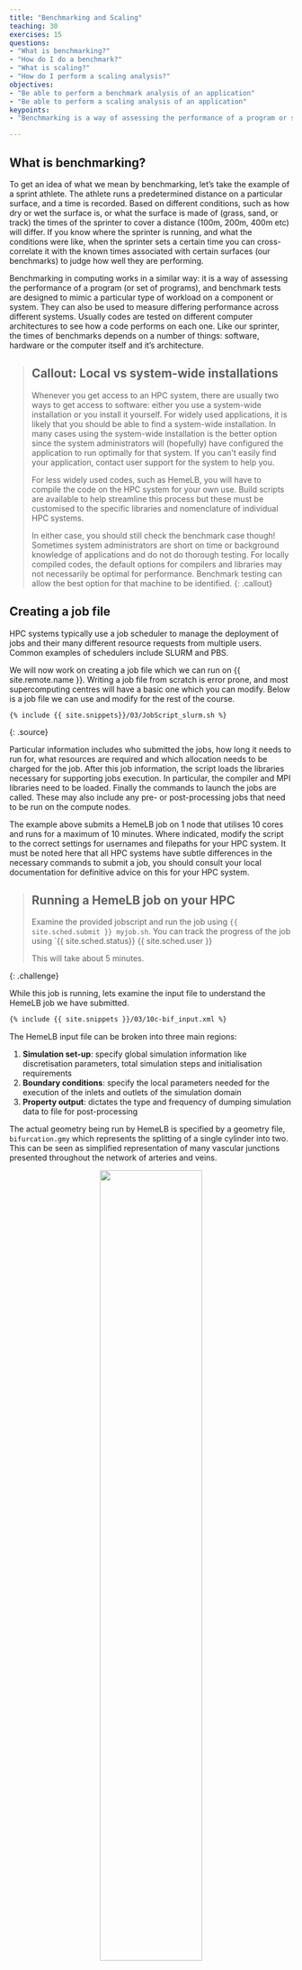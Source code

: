 ```yaml
---
title: "Benchmarking and Scaling"
teaching: 30
exercises: 15
questions:
- "What is benchmarking?"
- "How do I do a benchmark?"
- "What is scaling?"
- "How do I perform a scaling analysis?"
objectives:
- "Be able to perform a benchmark analysis of an application"
- "Be able to perform a scaling analysis of an application"
keypoints:
- "Benchmarking is a way of assessing the performance of a program or set of programs"

---
```


## What is benchmarking?

To get an idea of what we mean by benchmarking, let’s take the example of a sprint athlete. 
The athlete runs a predetermined distance on a particular surface, and a time is recorded. Based on different
conditions, such as how dry or wet the surface is, or what the surface is made of (grass, sand, or track) the times
of the sprinter to cover a distance (100m, 200m, 400m etc) will differ. If you know where the sprinter is running,
and what the conditions were like, when the sprinter sets a certain time you can cross-correlate it with the known 
times associated with certain surfaces (our benchmarks) to judge how well they are performing.

Benchmarking in computing works in a similar way: it is a way of assessing the performance of a program (or set of
programs), and benchmark tests are designed to mimic a particular type of workload on a component or system. They can
also be used to measure differing performance across different systems. Usually codes are tested on different computer
architectures to see how a code performs on each one. Like our sprinter, the times of benchmarks depends on a number
of things: software, hardware or the computer itself and it’s architecture.

> ## Callout: Local vs system-wide installations
>
> Whenever you get access to an HPC system, there are usually two ways to get access to
> software: either you use a system-wide installation or you install it yourself. For widely
> used applications, it is likely that you should be able to find a system-wide installation.
> In many cases using the system-wide installation is the better option since the system
> administrators will (hopefully) have configured the application to run optimally for
> that system. If you can't easily find your application, contact user support for the
> system to help you.
>
> For less widely used codes, such as HemeLB, you will have to compile the code on the HPC system
> for your own use. Build scripts are available to help streamline this process but these must be
> customised to the specific libraries and nomenclature of individual HPC systems.
>
> In either case, you should still check the benchmark case though! Sometimes system administrators are short
> on time or background knowledge of applications and do not do thorough testing. For locally compiled codes, the 
> default options for compilers and libraries may not necessarily be optimal for performance. Benchmark testing can
> allow the best option for that machine to be identified.
{: .callout}


## Creating a job file

HPC systems typically use a job scheduler to manage the deployment of jobs and their many different resource requests
from multiple users. Common examples of schedulers include SLURM and PBS. 

We will now work on creating a job file which we can run on {{ site.remote.name }}. Writing a job file from scratch is
error prone, and most supercomputing centres will have a basic one which you can modify. Below is a job file we can use
and modify for the rest of the course.

~~~
{% include {{ site.snippets}}/03/JobScript_slurm.sh %}
~~~
{: .source}

Particular information includes who submitted the jobs, how long it needs to run for, what resources are required
and which allocation needs to be charged for the job. After this job information, the script loads the libraries
necessary for supporting jobs execution. In particular, the compiler and MPI libraries need to be loaded. Finally the
commands to launch the jobs are called. These may also include any pre- or post-processing jobs that need to be run on
the compute nodes.

The example above submits a HemeLB job on 1 node that utilises 10 cores and runs for a maximum of 10 minutes. Where
indicated, modify the script to the correct settings for usernames and filepaths for your HPC system. It must be 
noted here that all HPC systems have subtle differences in the necessary commands to submit a job, you should consult 
your local documentation for definitive advice on this for your HPC system.

> ## Running a HemeLB job on your HPC
> 
> Examine the provided jobscript and run the job using `{{ site.sched.submit }} myjob.sh`. You can track the progress
> of the job using `{{ site.sched.status}} {{ site.sched.user }}
>
> This will take about 5 minutes.
>
{: .challenge}

While this job is running, lets examine the input file to understand the HemeLB job we have submitted.

```xml
{% include {{ site.snippets }}/03/10c-bif_input.xml %}
```

The HemeLB input file can be broken into three main regions: 

1. **Simulation set-up**: specify global simulation information like discretisation parameters, total 
   simulation steps and initialisation requirements
2. **Boundary conditions**: specify the local parameters needed for the execution of the inlets and outlets of the
   simulation domain
3. **Property output**: dictates the type and frequency of dumping simulation data to file for post-processing

The actual geometry being run by HemeLB is specified by a geometry file, `bifurcation.gmy` which represents the 
splitting of a single cylinder into two. This can be seen as simplified representation of many vascular junctions
presented throughout the network of arteries and veins.

<p align="center"><img src="../fig/03/BifurcationImage.png" width="60%"/></p>

## Understanding your output files

Your job will typically generate a number of output files. Firstly, there will be job output and error files with names
which have been specified in the job script. These are often denoted with the submitted job name and the job number 
assigned by the scheduler and are usually found in the same folder that the job script was submitted from. 

In a successful job, the error file should be empty (or only contain system specific, non-critical warnings) whilst the
output file will contain the screen based HemeLB output.

Secondly, HemeLB will generate its file based output in the `results` folder - the specific name is listed in the
job script with the `-out` option. Here both summary execution information and property output is contained in the
folder `results/Extracted`. For further guide on using the [`hemeXtract`](https://github.com/UCL-CCS/hemeXtract) tool
please see the tutorial on the HemeLB website.

Open the file `results/report.txt` to view a breakdown of statistics of the HemeLB job you've just run. An example file
is provided below:

~~~
{% include {{ site.snippets }}/03/ExampleReport.txt %}
~~~
{: .source}

This file provides various pieces of information about the completed simulation. In particular, it includes a Problem description, Timing data and Build information. 

Problem description:

~~~ 
Configured by file input.xml with a 2010048 site geometry.
There were 18450 blocks, each with 512 sites (fluid and solid).
Recorded 0 images.
Ran with 3 threads.
Ran for 1000 steps of an intended 1000.
With 0.000010 seconds per time step.
Sub-domains info:
rank: 0, fluid sites: 0
rank: 1, fluid sites: 1012837
rank: 2, fluid sites: 997211
~~~
{: .source}

This section tells you how big the geometry you studied was (here 2010048 sites); how many threads (i.e. CPUs) it was run on; the number of steps and time step size used and how the simulation domain has been distributed between the CPUs. Note that HemeLB is run in a master+slave configuration where one CPU is dedicated to simulation coordination and while the rest solve the problem. This is why rank 0 is assigned 0 fluid sites.

Timing data:

~~~
Timing data:
Name Local Min Mean Max
Total 172 172 172 173
Seed Decomposition 9.69e-08 9.69e-08 0.00512 0.00794
Domain Decomposition 1.71e-05 1.71e-05 0.0952 0.144
File Read 0.0301 0.0301 0.946 1.41
Re Read 0 0 0 0
Unzip 0 0 0.0931 0.141
Moves 0 0 0.0213 0.0341
Parmetis 0 0 0 0
Lattice Data initialisation 2.98 2.98 4.04 4.56
Lattice Boltzmann 0.000513 0.000513 105 158
LB calc only 0.00021 0.00021 105 158
Monitoring 0.00017 0.00017 6.5 9.83
MPI Send 0.00093 0.00093 0.00322 0.00465
MPI Wait 166 0.0747 55.5 166
Simulation total 168 168 168 168
Reading communications 0 0 0.412 0.627
Parsing 0 0 0.487 0.738
Read IO 0 0 0.00404 0.00616
Read Blocks prelim 0 0 0.00384 0.00576
Read blocks all 0 0 0.906 1.36
Move Forcing Counts 0 0 0 0
Move Forcing Data 0 0 0 0
Block Requirements 0 0 0 0
Move Counts Sending 0 0 0 0
Move Data Sending 0 0 0 0
Populating moves list for decomposition optimisation 0 0 0 0
Initial geometry reading 0 0 0 0
Colloid initialisation 0 0 0 0
Colloid position communication 0 0 0 0
Colloid velocity communication 0 0 0 0
Colloid force calculations 0 0 0 0
Colloid calculations for updating 0 0 0 0
Colloid outputting 0 0 0 0
Extraction writing 0 0 0 0
~~~
{: .source}

This section tracks how much time is spent in various process of the simulation's initialisation and execution. Here Local reports the time spent in the process in rank 0 and the min, mean and max columns give statistics across all CPUs used in the simulation. For this episode, the Simulation total information is of greatest interest - this indicates how long the simulation itself took to complete and represents total wall time less the initialisation time. This parameter is how we judge the scaling performance of the code. The other parameters are described in: 'src/reporting/Timers.h' and can help to identify which section of the initialisation or computation is requiring the most time to complete:

~~~
total = 0, //!< Total time
initialDecomposition, //!< Initial seed decomposition
domainDecomposition, //!< Time spent in parmetis domain decomposition
fileRead, //!< Time spent in reading the geometry description file
reRead, //!< Time spend in re-reading the geometry after second decomposition
unzip, //!< Time spend in un-zipping
moves, //!< Time spent moving things around post-parmetis
parmetis, //!< Time spent in Parmetis
latDatInitialise, //!< Time spent initialising the lattice data
lb, //!< Time spent doing the core lattice boltzman simulation
lb_calc, //!< Time spent doing calculations in the core lattice boltzmann simulation
monitoring, //!< Time spent monitoring for stability, compressibility, etc.
mpiSend, //!< Time spent sending MPI data
mpiWait, //!< Time spent waiting for MPI
simulation, //!< Total time for running the simulation
~~~
{: .source}

Build information:

~~~
Build type: 
Optimisation level: -O3
Use SSE3: OFF
Built at: 
Reading group size: 2
Lattice: D3Q19
Kernel: LBGK
Wall boundary condition: BFL
Iolet boundary condition: 
Wall/iolet boundary condition: 
Communications options:
Point to point implementation: Coalesce
All to all implementation: Separated
Gathers implementation: Separated
Separated concerns: OFF
~~~
{: .source}

Finally, this section provides some information on the compilation options used in the executable being used for the simulation.

> ## Editing the submission script
>
> Make a directory called `2n-bif` and copy the input files and job script into used in the previous exercise into it.
> 
> Often we need to run simulations on a larger quantity of resources than that provided by a single node. For HemeLB, 
> this change does not require any modification to the source code to achieve. Here we can easily request more nodes 
> for our study by changing the resources requested in the job submission scripts. It is important that
> when changing the resources requested, ensure that you also modify the execution line to use the desired resources. 
> In {{ site.sched.name }}, this can be automated with the `{{ site.sched.ntasks }}` shortcut.
>
> Modify the appropriate section in your submission script and investigate the effect of changing requested resources.
>
{: .challenge}

## Benchmarking in HemeLB: A case study

In the next section we will look at how we can use all this information to perform a scalability study, but first
let us ensure the concepts of benchmarking are clear.

> ## The ideal benchmarking study
>
> Benchmarking is a process that judges how well a piece of software runs on a system. Based on what you have learned
> thus far from running your own benchmarks, which of the following would represent a good benchmarking analysis?
>
> <p align="center"><img src="../fig/03/ep1_ideal_benchmark.png" width="100%"/></p>
>
> 1. 7 benchmarks, core count increases by factor of 2
> 2. 12 benchmarks, core count increases by factor of 2
> 3. 18 benchmarks, core count increases by factor of 2
> 4. 200 benchmarks, core count increases by 10
> 5. 20 benchmarks, node count increases linearly
> 6. 3 benchmarks; i) 1 core, ii) the maximum of cores possible, iii) a point at halfway
> 
> > ## Solution
> > 
> > 1. No, the core counts that are being benchmarked are too low and the number of points is not sufficient
> > 2. Yes, but depends on the software you are working with, how you want to use it, and how big your system is.
> >    This does not give a true view how scalable it is at higher core counts.
> > 3. Yes. If the system allows it and you have more cores at your disposal, this is the ideal benchmark to run. But
> >    as with #2, it depends on how you wish to utlise the software.
> > 4. No, although it increases by a factor of 10 to 2000 cores, there are too many points on the graph and therefore
> >    would be highly impractical. Benchmarks are used to get an idea of scalability, the exact performance will vary
> >    with every benchmark run.
> > 5. Yes. This is also a suitable metric for benchmarking, similar to response #3.
> > 6. No. While this will cover the spread of simulation possibilities on the machine, it will be too sparse to permit
> >    an appropriate characterisation of the the code on your system. Depending on the operational restrictions of your 
> >    system, full machine jobs may not be possible to run or may require a long time before it launches. 
> {: .solution}
{: .challenge}

**CW to edit: Benchmarking HemeLB**

## Scaling 

Going back to our athelete example from earlier, we may have determined the conditions and done a few benchmarks on
their performance over different distances, we might have learned a few things.

- how fast the athelete can run over short, medium and long distances
- the point at which the athelete can no longer perform at peak performance

In computational sense, scalability is defined as **the ability to handle more work as the size of the computer**
**application grows**. This term of scalability or scaling is widely used to indicate the ability of hardware and
software to deliver greater comptational power when the amount of resources is increased. When you are working on an
HPC cluster, it is very important that it is scalable, i.e. that the performance doesn't rapidly decrease the more 
cores/nodes that are assigned to a series of tasks.

Scalability can also be looked as in terms of parallelisation efficiency, which is the ratio between the actual
speedup and the ideal speedup obtained when using a certain number of processes. The overall term of speedup in HPC
can be defined with the formula `Speedup = t(1)/t(N)`.

Here, `t(1)` is the computational time for running the software using one processor and `t(N)` is the comptational time
running the software with N proceeses. An ideal situation is to have a linear speedup, equal to the number of
processors (speedup = N), so every processor contributes 100% of its computational power. In most cases, as an
idealised situation this is very hard to attain.

### Weak scaling vs Strong scaling

Applications can be divided into either **strong scaling** or **weak scaling** applications.

For **weak scaling**, the problem size increases as does the number of processors. In this situation, we usually want
to increase our workload without increasing our *walltime*, and we do that by using additional resources.

> ## Gustafson-Barsis' Law
>
> *Speedup should be measured by scaling the problem to the number of processes, not by fixing the problem size.*
> 
> `Speedup = s + p * N`
>
> where `s` is the proportion of the execution time spent on serial code, `p` is the amount of time spent on 
> parallelised code and `N` is the number of processes.
>
{: .callout}

For **strong scaling**, the number of processes is increased whilst the problem size remains the same, resulting in a
reduced workload for each processor. 

> ## Amdahl's Law
>
> The speedup is limited by the fraction of the serial part of the software that is not amenable to parallelisation
>
> `Speedup = 1/( s + p / N )`
> 
> where `s` is the proportion of the execution time spent on serial code, `p` is the amount of time spent on 
> parallelised code and `N` is the number of processes.
>
{: .callout}

Whether one is most concerned with strong or weak scaling can depends on the type of problem being studied and the resources 
available to the user. For large machines, where extra resources are relatively cheap, strong scaling ability can be more useful.
This allows problems to be solved more quickly. 

> ## Determine best performance from a scalability study
> 
> Consider the following scalability plot for a random application
> 
> <p align="center"><img src="../fig/03/scalability_study.png" width="50%"/></p>
> 
> At what point would you consider to be peak performance in this example.
>
> 1. A: The point where performance gains are no longer linear
> 2. B: The apex of the curve
> 3. C: The maximum core count
> 4. None of the above 
> 
> You may find that a scalability graph my vary if you ran the same code on a different machine. Why?
> 
> > ## Solution
> > 
> > 1. No, the performance is still increasing, at this point we are no longer achieving perfect scalability.
> > 2. Yes, the performance peaks at this location, and one cannot get higher speed up with this set up.
> > 3. No, peak performance has already been achieved, and increasing the core count will onlt reduce performance.
> > 4. No, although you can run extra benchmarks to find the exact number of cores at which the inflection point truly
> >    lies, there is no real purpose for doing so.
> >
> > Tying into the answer for #4, if you produce scalability studies on different machines, they will be different
> > because of the different setup, hardware of the machine. You are never going to get two scalability studies which
> > are identical, but they will agree to some point.
> {: .solution}
{: .challenge}

Scaling behaviour in computation is centred around the effective use of resources as you
scale up the amount of computing resources you use. An example of "perfect" scaling would
be that when we use twice as many CPUs, we get an answer in half the time. "Poor" scaling
would be when the answer takes only 10% less time when we double the CPUs. "Bad" scaling 
may see a job take longer to complete when more nodes are provided. This example is one of
**strong scaling**, where we have a fixed problem size and need to know how quickly we can 
solve it. The total workload doesn't change as we increase our resources. 

The behaviour of a code in this strong scaling setting is a function of both code design and 
hardware layout. "Good" strong scaling behaviour occurs when the time required for computing 
a solution outweighs the time taken for communication to occur. Less desirable scaling performance
is observed when this balance tips and communication time outweighs compute time. The point 
at which this occurs varies between machines and again emphasise the need for benchmarking.

HemeLB is a code that has demonstrated very good strong scaling characteristics on several 
large supercomputers up to full machine scale. The plots below provide examples of such 
performance on the German machine SuperMUC-NG. These demonstrate how the performance varies 
between 864 and 309,120 CPU cores in terms of both walltime used in the simulation phase 
and the speed-up observed compared to the smallest number of cores used. 

<p align="center"><img src="../fig/03/SUPERMUC-HemeLB.png" width="100%"/></p>


> ## Plotting strong scalability
>
> Using the original job script run HemeLB jobs at least 6 different job sizes, preferably over 
> multiple nodes. For the size of job provided here, we suggest aiming for a maximum of around
> 200 cores. If your available hardware permits larger jobs, try this too up to a reasonable limit.
> After each job, record the `Simulation Time` from the Report.txt file.
>
> Now that you have results for 1 core, 4 cores and 2 nodes, create a *scalability plot* with
> the number of CPU cores on the X-axis and the simulation times on the Y-axis (use your
> favourite plotting tool, an online plotter or even pen and paper).
>
> Are you close to "perfect" scalability?
>
{: .challenge}

In this exercise you have plotted performance against simulation time. However this is not
the only way to assess the scalability performance of the code on your machine. Speed-up is 
another commonly used measure. At a given core count, the speed-up can be computed by 

`Speedup = SimTimeAtLeastCores/SimTimeAtCurrentCores`

For a perfectly scaling code, the computational speed up will match the scale-up in cores used.
This line can be used as an 'Ideal' measure to assess local machine performance. It can also
be useful to construct a line of 'Good' scaling - 75% efficient for example - to further 
assist in performance evaluation. 

Some measure of algorithmic speed can also be useful for evaluating machine performance. For
lattice Boltzmann method based codes such as HemeLB, a common metric is MLUPS - Millions of 
Lattice site Updates Per Second - which is often expressed as a core based value and can be
computed by:

`MLUPS = (NumSites * NumSimulationSteps)/(1e6 * SimulationTime * Cores)`

When plotted over a number of simulation size for a given machine, this metric will display a
steady plateau in the regime where communication is masked by computation. When this declines, 
it illustrates when communication begins to take much longer to perform. The point at which this
occurs will depend on the size of the geometry used and the performance characteristics of the 
given machine. As an illustration we have generated examples of these plots for the test bifurcation
case on SuperMUC-NG. We have also illustrated the effect of different axes scaling can have on
presenting scaling performance. The use of logarithmic scales can allow scaling to be easily 
viewed but it can also make changes in values harder to assess. Linear scales make axes easier to 
interpret but can also make it harder to distinguish between individual points. **fig/plots**

<p align="center"><img src="../fig/03/Bifurcation_SNG_MLUPS_loglog.png" width="40%"/></p>

<p align="center"><img src="../fig/03/Bif_SNG_Perf_combined.png" width="100%"/></p>

<p align="center"><img src="../fig/03/Bifurcation_SNG_Speedup_loglog.png" width="40%"/></p>


These figures also highlight two other characteristics of assessing performance. In our SuperMUC-NG
results, the four data points at the lowest core counts appear to have better performance than that
at higher core counts. Here this is due to the the transition from one to multiple nodes on this machine 
and this has a consequence on communication performance. Similarly is the presence of some seemingly
unusual data results. The performance of computer hardware can be occasionally variable and a 
single non-performant core will impact the result of the whole simulation. This emphasises the need 
to repeat key benchmark tests to ensure a reliable measure of performance is obtained. 

### Weak scaling

For **weak scaling**, we want usually want to increase our workload without increasing
our *walltime*, and we do that by using additional resources. To consider this in more detail, let's head
back to our chefs again from the previous episode, where we had more people to serve
but the same amount of time to do it in.

We hired extra chefs who have specialisations but let us assume that they are all bound
by secrecy, and are not allowed to reveal to you
what their craft is, pastry, meat, fish, soup, etc. You have to find out what their
specialities are, what do you do? Do a test run and assign a chef to each course. Having
a worker set to each task is all well and good, but there are certain combinations which
work and some which do not, you might get away with your starter chef preparing a fish
course, or your lamb chef switching to cook beef and vice versa, but you wouldn't put
your pastry chef in charge of the main meat dish, you leave that to someone more
qualified and better suited to the job.

Scaling in computing works in a similar way, thankfully not to that level of detail
where one specific core is suited to one specific task, but finding the best combination
is important and can hugely impact your code's performance. As ever with enhancing
performance, you may have the resources, but the effective use of the resources is
where the challenge lies. Having each chef cooking their specialised dishes would be
good weak scaling: an effective use of your additional resources. Poor weak scaling
will likely result from having your pastry chef doing the main dish.

Weak scaling with HemeLB can be challenging to undertake as it is difficult to reliably
guarantee an even division of work between processors for a given problem. This is due
to the load partitioning algorithm used which must be able to deal with sparse and complex
geometry shapes.
